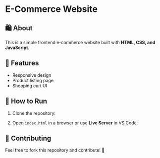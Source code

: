 # E-Commerce Website

## 🛍️ About
This is a simple frontend e-commerce website built with **HTML, CSS, and JavaScript**.

## 🚀 Features
- Responsive design
- Product listing page
- Shopping cart UI

## 📌 How to Run
1. Clone the repository:

2. Open `index.html` in a browser or use **Live Server** in VS Code.

## 🤝 Contributing
Feel free to fork this repository and contribute! 🚀


